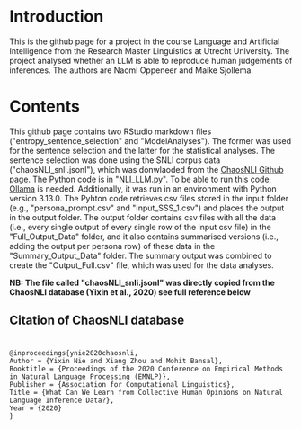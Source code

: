 # Introduction
This is the github page for a project in the course Language and Artificial Intelligence from the Research Master Linguistics at Utrecht University. 
The project analysed whether an LLM is able to reproduce human judgements of inferences. The authors are Naomi Oppeneer and Maike Sjollema.
#

# Contents
This github page contains two RStudio markdown files ("entropy_sentence_selection" and "ModelAnalyses"). The former was used for the sentence selection and the latter for the statistical analyses. The sentence selection was done using the SNLI corpus data ("chaosNLI_snli.jsonl"), which was donwlaoded from the [ChaosNLI Github page](https://github.com/easonnie/ChaosNLI). The Python code is in "NLI_LLM.py". To be able to run this code, [Ollama](https://ollama.com/) is needed. Additionally, it was run in an environment with Python version 3.13.0. The Pyhton code retrieves csv files stored in the input folder (e.g., "persona_prompt.csv" and "Input_SSS_1.csv") and places the output in the output folder. The output folder contains csv files with all the data (i.e., every single output of every single row of the input csv file) in the "Full_Output_Data" folder, and it also contains summarised versions (i.e., adding the output per persona row) of these data in the "Summary_Output_Data" folder. The summary output was combined to create the "Output_Full.csv" file, which was used for the data analyses. 

**NB: The file called "chaosNLI_snli.jsonl" was directly copied from the ChaosNLI database (Yixin et al., 2020) see full reference below**

## Citation of ChaosNLI database
#
	@inproceedings{ynie2020chaosnli,
	Author = {Yixin Nie and Xiang Zhou and Mohit Bansal},
	Booktitle = {Proceedings of the 2020 Conference on Empirical Methods in Natural Language Processing (EMNLP)},
	Publisher = {Association for Computational Linguistics},
	Title = {What Can We Learn from Collective Human Opinions on Natural Language Inference Data?},
	Year = {2020}
	}
